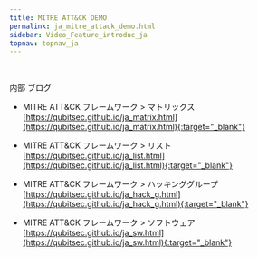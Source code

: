 ```yaml
---
title: MITRE ATT&CK DEMO
permalink: ja_mitre_attack_demo.html
sidebar: Video_Feature_introduc_ja
topnav: topnav_ja
---
```


<!-- <style>.embed-container { position: relative; padding-bottom: 56.25%; height: 0; overflow: hidden; max-width: 100%; } .embed-container iframe, .embed-container object, .embed-container embed { position: absolute; top: 0; left: 0; width: 100%; height: 100%; }</style><div class='embed-container'><iframe src='https://www.youtube.com/embed/qGkqHxA4EXg' frameborder='0' allowfullscreen></iframe></div> -->

<br />

内部 ブログ  

- MITRE ATT&CK フレームワーク > マトリックス
[https://qubitsec.github.io/ja_matrix.html](https://qubitsec.github.io/ja_matrix.html){:target="_blank"}

- MITRE ATT&CK フレームワーク > リスト
[https://qubitsec.github.io/ja_list.html](https://qubitsec.github.io/ja_list.html){:target="_blank"}

- MITRE ATT&CK フレームワーク > ハッキンググループ
[https://qubitsec.github.io/ja_hack_g.html](https://qubitsec.github.io/ja_hack_g.html){:target="_blank"}

- MITRE ATT&CK フレームワーク > ソフトウェア
[https://qubitsec.github.io/ja_sw.html](https://qubitsec.github.io/ja_sw.html){:target="_blank"}